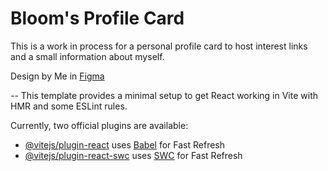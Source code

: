 # Bloom's Profile Card

This is a work in process for a personal profile card to host interest links and a small information about myself.

Design by Me in [Figma](https://www.figma.com/file/ti4FHcywmSHIvlkXeWOtaU/Profile-Card?type=design&node-id=0%3A1&mode=design&t=B9DRH4zatBJZMVGV-1)





--
This template provides a minimal setup to get React working in Vite with HMR and some ESLint rules.

Currently, two official plugins are available:

- [@vitejs/plugin-react](https://github.com/vitejs/vite-plugin-react/blob/main/packages/plugin-react/README.md) uses [Babel](https://babeljs.io/) for Fast Refresh
- [@vitejs/plugin-react-swc](https://github.com/vitejs/vite-plugin-react-swc) uses [SWC](https://swc.rs/) for Fast Refresh


